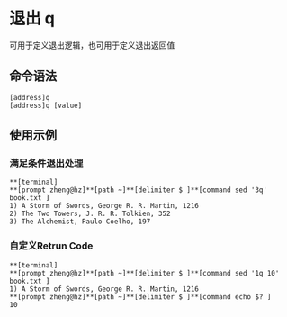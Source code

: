 # 退出 q

可用于定义退出逻辑，也可用于定义退出返回值

## 命令语法
```
[address]q
[address]q [value]
```

## 使用示例
### 满足条件退出处理
```
**[terminal]
**[prompt zheng@hz]**[path ~]**[delimiter $ ]**[command sed '3q' book.txt ]
1) A Storm of Swords, George R. R. Martin, 1216
2) The Two Towers, J. R. R. Tolkien, 352
3) The Alchemist, Paulo Coelho, 197
```
### 自定义Retrun Code
```
**[terminal]
**[prompt zheng@hz]**[path ~]**[delimiter $ ]**[command sed '1q 10' book.txt ]
1) A Storm of Swords, George R. R. Martin, 1216
**[prompt zheng@hz]**[path ~]**[delimiter $ ]**[command echo $? ]
10
```
